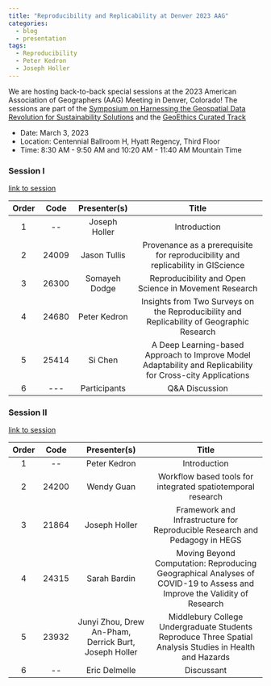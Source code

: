 ```yaml
---
title: "Reproducibility and Replicability at Denver 2023 AAG"
categories:
  - blog
  - presentation
tags:
  - Reproducibility
  - Peter Kedron
  - Joseph Holler
---
```


We are hosting back-to-back special sessions at the 2023 American Association of Geographers (AAG) Meeting in Denver, Colorado! The sessions are part of the [Symposium on Harnessing the Geospatial Data Revolution for Sustainability Solutions](https://iguide.illinois.edu/aag-2023-symposium-on-harnessing-the-geospatial-data-revolution-for-sustainability-solutions/) and the [GeoEthics Curated Track](https://aag.secure-platform.com/aag2023/solicitations/39/sessiongallery?searchParams=%7B%22pageIndex%22%3A0%2C%22sortMode%22%3A%22SessionName%22%2C%22sortDirection%22%3A%22Ascending%22%2C%22sortByFieldId%22%3Anull%2C%22displayMode%22%3A%22List%22%2C%22filterByFieldValues%22%3A%5B%7B%22fieldId%22%3A%2257c15ef6-bdb1-448b-99b6-97048f17290a%22%2C%22listValueId%22%3A%22ce7cc591-ea22-4216-87d0-cfcdbde85911%22%7D%5D%2C%22filterByTextValue%22%3A%22%22%2C%22filterByFavorites%22%3Afalse%2C%22filterByScheduleRoomIds%22%3A%5B%5D%2C%22filterBySessionTypeIds%22%3A%5B%5D%2C%22filterByScheduleDayIds%22%3A%5B%5D%2C%22filterByScheduleTimeSlotIds%22%3A%5B%5D%2C%22isScheduleOtherEventSearchAllowed%22%3Afalse%7D)

- Date: March 3, 2023
- Location: Centennial Ballroom H, Hyatt Regency, Third Floor
- Time: 8:30 AM - 9:50 AM and 10:20 AM - 11:40 AM Mountain Time

### Session I

[link to session](https://aag.secure-platform.com/aag2023/solicitations/39/sessiongallery/6277)

| Order |  Code | Presenter(s) | Title |
| :-: | :-: | :-: | :-: |
| 1 | -- | Joseph Holler | Introduction  |
| 2 | 24009 | Jason Tullis | Provenance as a prerequisite for reproducibility and replicability in GIScience |
| 3 | 26300 | Somayeh Dodge | Reproducibility and Open Science in Movement Research |
| 4 | 24680 | Peter Kedron | Insights from Two Surveys on the Reproducibility and Replicability of Geographic Research  |
| 5 | 25414 | Si Chen | A Deep Learning-based Approach to Improve Model Adaptability and Replicability for Cross-city Applications |
| 6 | ---   | Participants | Q&A Discussion |

### Session II

[link to session](https://aag.secure-platform.com/aag2023/solicitations/39/sessiongallery/5681)

| Order |  Code | Presenter(s) | Title |
| :-: | :-: | :-: | :-: |
| 1 | -- | Peter Kedron | Introduction  |
| 2 | 24200 | Wendy Guan | Workflow based tools for integrated spatiotemporal research |
| 3 | 21864 | Joseph Holler | Framework and Infrastructure for Reproducible Research and Pedagogy in HEGS |
| 4 | 24315 | Sarah Bardin | Moving Beyond Computation: Reproducing Geographical Analyses of COVID-19 to Assess and Improve the Validity of Research |
| 5 | 23932 | Junyi Zhou, Drew An-Pham, Derrick Burt, Joseph Holler | Middlebury College Undergraduate Students Reproduce Three Spatial Analysis Studies in Health and Hazards |
| 6 | -- | Eric Delmelle | Discussant |
